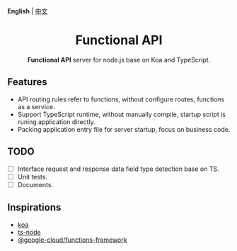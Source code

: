 **English** | [中文](./README.CN.md)

<h1 align="center">Functional API</h1>

<p align="center">
  <strong>Functional API</strong> server for node.js base on Koa and TypeScript.</a>
</p>

## Features

- API routing rules refer to functions, without configure routes, functions as a service.
- Support TypeScript runtime, without manually compile, startup script is runing application directly.
- Packing application entry file for server startup, focus on business code.

## TODO

- [ ] Interface request and response data field type detection base on TS.
- [ ] Unit tests.
- [ ] Documents.

## Inspirations

- [koa](https://github.com/koajs/koa)
- [ts-node](https://github.com/TypeStrong/ts-node)
- [@google-cloud/functions-framework](https://github.com/GoogleCloudPlatform/functions-framework-nodejs)
